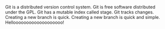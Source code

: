 Git is a distributed version control system.
Git is free software distributed under the GPL.
Git has a mutable index called stage.
Git tracks changes.
Creating a new branch is quick.
Creating a new branch is quick and simple.
Hellooooooooooooooooooo!